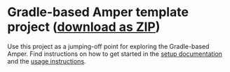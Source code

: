 # Gradle-based Amper template project ([download as ZIP](https://hoover.fly.dev/download-zip/repo?user=JetBrains&name=amper&branch=main&path=/examples-gradle/new-project-template))

Use this project as a jumping-off point for exploring the Gradle-based Amper.
Find instructions on how to get started in the [setup documentation](../../docs/Setup.md) and the [usage instructions](../../docs/Usage.md#using-the-gradle-based-amper-version-from-the-command-line).
